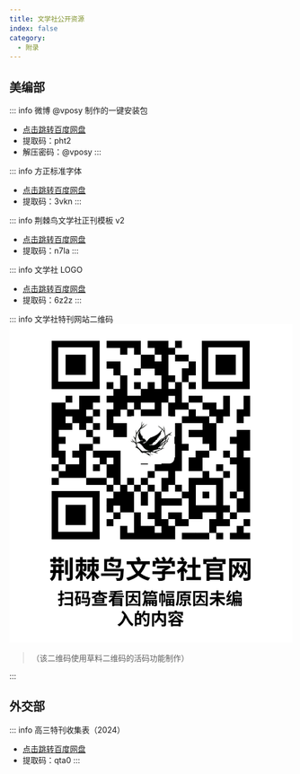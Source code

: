 ```yaml
---
title: 文学社公开资源
index: false
category:
  - 附录
---
```

## 美编部

::: info 微博 @vposy 制作的一键安装包
- [点击跳转百度网盘](https://pan.baidu.com/s/1lFZu1uKfeP7yyV3YaI8b9Q?pwd=pht2)
- 提取码：pht2
- 解压密码：@vposy
:::

::: info 方正标准字体
- [点击跳转百度网盘](https://pan.baidu.com/s/1xD-LhH-67BT7aqCBF65_vA?pwd=3vkn)
- 提取码：3vkn
:::

::: info 荆棘鸟文学社正刊模板 v2
- [点击跳转百度网盘](https://pan.baidu.com/s/1k2Mgzxa4Xg3WTdmfWbEYGg?pwd=n7la)
- 提取码：n7la
:::

::: info 文学社 LOGO
- [点击跳转百度网盘](https://pan.baidu.com/s/1giRO28gdnKyZDHlm_frAMw?pwd=6z2z)
- 提取码：6z2z
:::

::: info 文学社特刊网站二维码
![右键单击后将图片另存为即可使用](../assets/文学社特刊QR活码.png)
> （该二维码使用草料二维码的活码功能制作）

:::
## 外交部

::: info 高三特刊收集表（2024）
- [点击跳转百度网盘](https://pan.baidu.com/s/1iFwDLnC3TZ63afL8XTEnRg?pwd=qta0)
- 提取码：qta0
:::